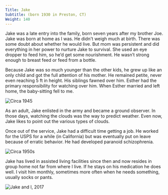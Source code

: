 ```yaml
---
Title: Jake
Subtitle: (born 1930 in Preston, CT)
Weight: 140
---
```


Jake was a late entry into the family, born seven years after my brother Joe. Jake was born at home as I was. He didn't weigh much at birth. There was some doubt about whether he would live. But mom was persistent and did everything in her power to nurture Jake to survival. She used an eye dropper to feed him, so he’d get some nourishment. He wasn’t strong enough to breast feed or feed from a bottle.

Because Jake was so much younger than the other kids, he grew up like an only child and got the full attention of his mother. He remained petite, never even reaching 5 ft in height. His siblings fawned over him. Esther had the primary responsibility for watching over him. When Esther married and left home, the baby-sitting fell to me.

![Circa 1945](/images/ca-1945.jpg "Jake with Joe’s sister Betty, Abe in the background")

As an adult, Jake enlisted in the army and became a ground observer. In those days, watching the clouds was the way to predict weather. Even now, Jake likes to point out the various types of clouds.

Once out of the service, Jake had a difficult time getting a job. He worked for the USPS for a while (in California) but was eventually put on leave because of erratic behavior. He had developed paranoid schizophrenia.

![Circa 1950s](/images/ca-1950s.jpg "Jake, My Parents, Ike")

Jake has lived in assisted living facilities since then and now resides in group home not far from where I live. If he stays on his medication he does well. I visit him monthly, sometimes more often when he needs something, usually socks or pants.

![Jake and I, 2017](/images/jake-and-i-2017.jpg)